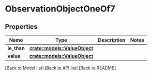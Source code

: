 # ObservationObjectOneOf7

## Properties

Name | Type | Description | Notes
------------ | ------------- | ------------- | -------------
**le_than** | [**crate::models::ValueObject**](ValueObject.md) |  | 
**value** | [**crate::models::ValueObject**](ValueObject.md) |  | 

[[Back to Model list]](../README.md#documentation-for-models) [[Back to API list]](../README.md#documentation-for-api-endpoints) [[Back to README]](../README.md)


